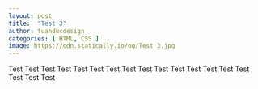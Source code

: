 ```yaml
---
layout: post
title:  "Test 3"
author: tuanducdesign
categories: [ HTML, CSS ]
image: https://cdn.statically.io/og/Test 3.jpg
---
```


Test Test Test Test Test Test Test Test Test Test Test Test Test Test Test Test Test Test
